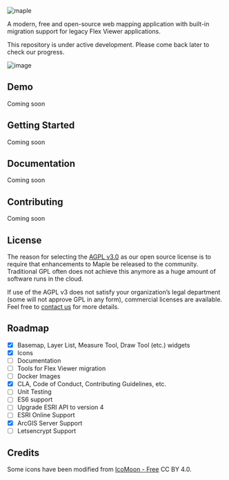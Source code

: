 ![maple](https://user-images.githubusercontent.com/1951843/40381155-f9f21e80-5dc8-11e8-86c0-b8deb595917d.png)

A modern, free and open-source web mapping application with built-in migration support for legacy Flex Viewer applications.

This repository is under active development. Please come back later to check our progress.

![image](https://user-images.githubusercontent.com/1951843/40384710-609da6fa-5dd2-11e8-9171-604eee7abbef.png)

## Demo

Coming soon

## Getting Started

Coming soon

## Documentation

Coming soon

## Contributing

Coming soon

## License

The reason for selecting the [AGPL v3.0](https://github.com/virtualgis/maple/blob/master/LICENSE) as our open source license is to require that enhancements to Maple be released to the community. Traditional GPL often does not achieve this anymore as a huge amount of software runs in the cloud.

If use of the AGPL v3 does not satisfy your organization’s legal department (some will not approve GPL in any form), commercial licenses are available. Feel free to [contact us](mailto:info@virtualgis.io) for more details.

## Roadmap

- [X] Basemap, Layer List, Measure Tool, Draw Tool (etc.) widgets
- [X] Icons
- [ ] Documentation
- [ ] Tools for Flex Viewer migration
- [ ] Docker Images
- [X] CLA, Code of Conduct, Contributing Guidelines, etc.
- [ ] Unit Testing
- [ ] ES6 support
- [ ] Upgrade ESRI API to version 4
- [ ] ESRI Online Support
- [X] ArcGIS Server Support
- [ ] Letsencrypt Support

## Credits

Some icons have been modified from [IcoMoon - Free](https://icomoon.io/#icons-icomoon) CC BY 4.0.

